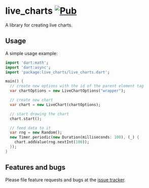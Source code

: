# live_charts [![Pub](https://img.shields.io/pub/v/live_charts.svg)](https://pub.dartlang.org/packages/live_charts)

A library for creating live charts.

## Usage

A simple usage example:

```dart
import 'dart:math';
import 'dart:async';
import 'package:live_charts/live_charts.dart';

main() {
  // create new options with the id of the parent element tag
  var chartOptions = new LiveChartOptions("wrapper");

  // create new chart
  var chart = new LiveChart(chartOptions);

  // start drawing the chart
  chart.start();

  // feed data to it
  var rng = new Random();
  new Timer.periodic(new Duration(milliseconds: 100), (_) {
    chart.addValue(rng.nextInt(100));
  });
}
```

## Features and bugs

Please file feature requests and bugs at the [issue tracker][tracker].

[tracker]: https://github.com/rinukkusu/live_charts/issues
